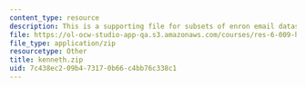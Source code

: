 ```yaml
---
content_type: resource
description: This is a supporting file for subsets of enron email dataset.
file: https://ol-ocw-studio-app-qa.s3.amazonaws.com/courses/res-6-009-how-to-process-analyze-and-visualize-data-january-iap-2012/7c438ec209b473170b66c4bb76c338c1_kenneth.zip
file_type: application/zip
resourcetype: Other
title: kenneth.zip
uid: 7c438ec2-09b4-7317-0b66-c4bb76c338c1
---
```

